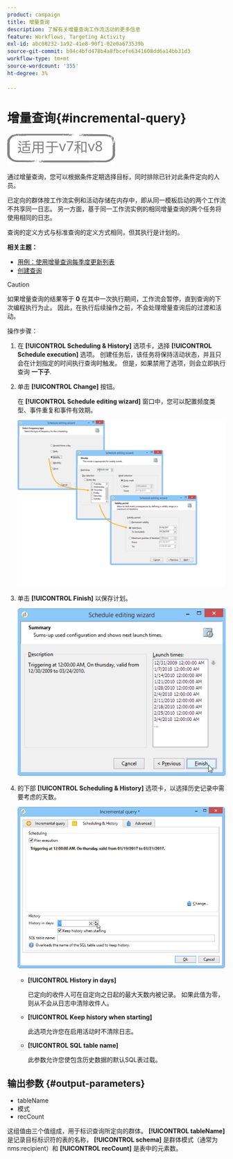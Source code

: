 ```yaml
---
product: campaign
title: 增量查询
description: 了解有关增量查询工作流活动的更多信息
feature: Workflows, Targeting Activity
exl-id: abc08232-1a92-41e8-90f1-02e0a673539b
source-git-commit: b94c4bfd478b4a8fbcefe6341608dd6a14bb31d3
workflow-type: tm+mt
source-wordcount: '355'
ht-degree: 3%

---
```


# 增量查询{#incremental-query}

![](../../assets/common.svg)

通过增量查询，您可以根据条件定期选择目标，同时排除已针对此条件定向的人员。

已定向的群体按工作流实例和活动存储在内存中，即从同一模板启动的两个工作流不共享同一日志。 另一方面，基于同一工作流实例的相同增量查询的两个任务将使用相同的日志。

查询的定义方式与标准查询的定义方式相同，但其执行是计划的。

**相关主题：**

* [用例：使用增量查询每季度更新列表](quarterly-list-update.md)
* [创建查询](query.md#creating-a-query)

>[!CAUTION]
>
>如果增量查询的结果等于 **0** 在其中一次执行期间，工作流会暂停，直到查询的下次编程执行为止。 因此，在执行后续操作之前，不会处理增量查询后的过渡和活动。

操作步骤：

1. 在 **[!UICONTROL Scheduling & History]** 选项卡，选择 **[!UICONTROL Schedule execution]** 选项。 创建任务后，该任务将保持活动状态，并且只会在计划指定的时间执行查询时触发。 但是，如果禁用了选项，则会立即执行查询 **一下子**.
1. 单击 **[!UICONTROL Change]** 按钮。

   在 **[!UICONTROL Schedule editing wizard]** 窗口中，您可以配置频度类型、事件重复和事件有效期。

   ![](assets/s_user_segmentation_wizard_11.png)

1. 单击 **[!UICONTROL Finish]** 以保存计划。

   ![](assets/s_user_segmentation_wizard_valid.png)

1. 的下部 **[!UICONTROL Scheduling & History]** 选项卡，以选择历史记录中需要考虑的天数。

   ![](assets/edit_request_inc.png)

   * **[!UICONTROL History in days]**

      已定向的收件人可在自定向之日起的最大天数内被记录。 如果此值为零，则从不会从日志中清除收件人。

   * **[!UICONTROL Keep history when starting]**

      此选项允许您在启用活动时不清除日志。

   * **[!UICONTROL SQL table name]**

      此参数允许您使包含历史数据的默认SQL表过载。

## 输出参数 {#output-parameters}

* tableName
* 模式
* recCount

这组值由三个值组成，用于标识查询所定向的群体。 **[!UICONTROL tableName]** 是记录目标标识符的表的名称， **[!UICONTROL schema]** 是群体模式（通常为nms:recipient）和 **[!UICONTROL recCount]** 是表中的元素数。
